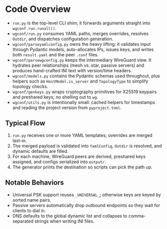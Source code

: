 # Code Overview

- `run.py` is the top-level CLI shim; it forwards arguments straight into `wgconf.run.runall()`.
- `wgconf/run.py` consumes YAML paths, merges overrides, resolves `Outdir`, and dispatches configuration generation.
- `wgconf/parseyamlconfig.py` owns the heavy lifting: it validates input through Pydantic models, auto-allocates IPs, issues keys, and writes both `result.yaml` and the peer `.conf` files.
- `wgconf/parsewgconfig.py` keeps the intermediary WireGuard view. It hydrates peer relationships (mesh vs. star, passive servers) and produces hand-crafted INI text with version/time headers.
- `wgconf/models.py` contains the Pydantic schemas used throughout, plus helpers such as `HostModel.is_server` and `TopologyType` to simplify topology checks.
- `wgconf/genkeys.py` wraps cryptography primitives for X25519 keypairs and preshared keys; no shelling out to `wg`.
- `wgconf/utils.py` is intentionally small: cached helpers for timestamps and reading the project version from `pyproject.toml`.

## Typical Flow
1. `run.py` receives one or more YAML templates; overrides are merged last-in.
2. The merged payload is validated into `YamlConfig`, `Outdir` is resolved, and dynamic defaults are filled.
3. For each machine, WireGuard peers are derived, preshared keys assigned, and configs serialized into `output/`.
4. The generator prints the destination so scripts can pick the path up.

## Notable Behaviors
- Universal PSK support reuses `_UNIVERSAL_`; otherwise keys are keyed by sorted name pairs.
- Passive servers automatically drop outbound endpoints so they wait for clients to dial in.
- DNS defaults to the global dynamic list and collapses to comma-separated strings when writing INI files.

